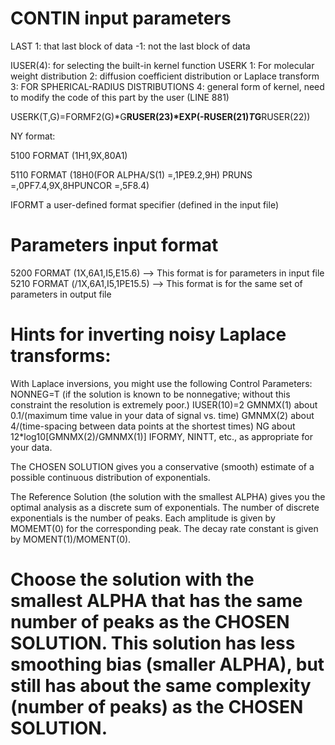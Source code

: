 # CONTIN input parameters

LAST
1: that last block of data
-1: not the last block of data

IUSER(4): for selecting the built-in kernel function USERK
1: For molecular weight distribution
2: diffusion coefficient distribution or Laplace transform
3: FOR SPHERICAL-RADIUS DISTRIBUTIONS
4: general form of kernel, need to modify the code of this part by the user (LINE 881)


 USERK(T,G)=FORMF2(G)*G**RUSER(23)*EXP(-RUSER(21)*T*G**RUSER(22))


 NY format:

 5100 FORMAT (1H1,9X,80A1)                                                
                                  
 5110 FORMAT (18H0(FOR ALPHA/S(1) =,1PE9.2,9H) PRUNS =,0PF7.4,9X,8HPUNCOR =,5F8.4) 

 IFORMT a user-defined format specifier (defined in the input file)


# Parameters input format
 5200 FORMAT (1X,6A1,I5,E15.6) --> This format is for parameters in input file
 5210 FORMAT (/1X,6A1,I5,1PE15.5) --> This format is for the same set of parameters in output file


Hints for inverting noisy Laplace transforms:
=============================================
With Laplace inversions, you might use the following Control 
  Parameters:
    NONNEG=T (if the solution is known to be nonnegative; without
              this constraint the resolution is extremely poor.)
    IUSER(10)=2
    GMNMX(1) about 0.1/(maximum time value in your data of 
                        signal vs. time)
    GMNMX(2) about 4/(time-spacing between data points at the 
                      shortest times)
    NG about 12*log10[GMNMX(2)/GMNMX(1)]
    IFORMY, NINTT, etc., as appropriate for your data.

The CHOSEN SOLUTION gives you a conservative (smooth) estimate 
  of a possible continuous distribution of exponentials.

The Reference Solution (the solution with the smallest ALPHA) 
  gives you the optimal analysis as a discrete sum of 
  exponentials.  The number of discrete exponentials is the 
  number of peaks.  Each amplitude is given by MOMEMT(0) for 
  the corresponding peak.  The decay rate constant is given by 
  MOMENT(1)/MOMENT(0).

Choose the solution with the smallest ALPHA that has the same 
  number of peaks as the CHOSEN SOLUTION.  This solution has 
  less smoothing bias (smaller ALPHA), but still has about 
  the same complexity (number of peaks) as the CHOSEN SOLUTION.
=================================================================